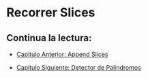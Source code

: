 # Recorrer Slices

## Continua la lectura:

- [Capitulo Anterior: Append Slices](./../31_Append-Slices)

- [Capitulo Siguiente: Detector de Palindromos](./../33_Detector-Palindromos)


